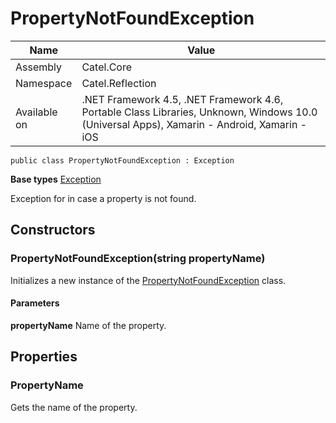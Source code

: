 

# PropertyNotFoundException

Name|Value
---|---
Assembly|Catel.Core
Namespace|Catel.Reflection
Available on|.NET Framework 4.5, .NET Framework 4.6, Portable Class Libraries, Unknown, Windows 10.0 (Universal Apps), Xamarin - Android, Xamarin - iOS

```
public class PropertyNotFoundException : Exception
```

**Base types**
[Exception]()


Exception for in case a property is not found.



## Constructors

### PropertyNotFoundException(string propertyName)

Initializes a new instance of the [PropertyNotFoundException](#) class.

#### Parameters

**propertyName**
Name of the property.



## Properties

### PropertyName

Gets the name of the property.



